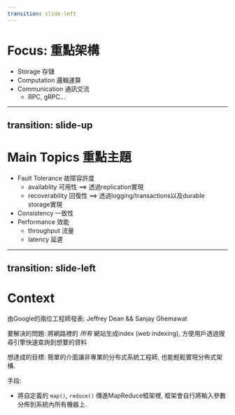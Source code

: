 ```yaml
---
transition: slide-left
---
```


# Focus: 重點架構

- Storage 存儲
- Computation 邏輯運算
- Communication 通訊交流
    - RPC, gRPC...

---
transition: slide-up
---

# Main Topics 重點主題

- Fault Tolerance 故障容許度
    - availablity 可用性 ==> 透過replication實現
    - recoverability 回復性 ==> 透過logging/transactions以及durable storage實現
- Consistency 一致性
- Performance 效能
    - throughput 流量
    - latency 延遲

---
transition: slide-left
---

# Context
由Google的兩位工程師發表: Jeffrey Dean && Sanjay Ghemawat

要解決的問題: 將網路裡的 *所有* 網站生成index (web indexing), 方便用戶透過搜尋引擎快速查詢到想要的資料

想達成的目標: 簡單的介面讓非專業的分布式系統工程師, 也能輕鬆實現分佈式架構.

手段: 

- 將自定義的 `map()`, `reduce()` 傳進MapReduce框架裡, 框架會自行將輸入參數分佈到系統內所有機器上.

